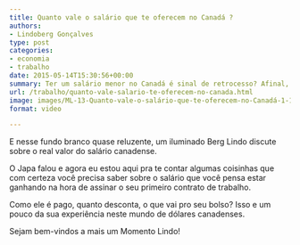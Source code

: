 ```yaml
---
title: Quanto vale o salário que te oferecem no Canadá ?
authors:
- Lindoberg Gonçalves
type: post
categories:
- economia
- trabalho
date: 2015-05-14T15:30:56+00:00
summary: Ter um salário menor no Canadá é sinal de retrocesso? Afinal, qual o valor do salário no Canadá?
url: /trabalho/quanto-vale-salario-te-oferecem-no-canada.html
image: images/ML-13-Quanto-vale-o-salário-que-te-oferecem-no-Canadá-1-1.jpeg
format: video

---
```

E nesse fundo branco quase reluzente, um iluminado Berg Lindo discute sobre o real valor do salário canadense.

O Japa falou e agora eu estou aqui pra te contar algumas coisinhas que com certeza você precisa saber sobre o salário que você pensa estar ganhando na hora de assinar o seu primeiro contrato de trabalho.

Como ele é pago, quanto desconta, o que vai pro seu bolso?
Isso e um pouco da sua experiência neste mundo de dólares canadenses.

Sejam bem-vindos a mais um Momento Lindo!